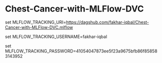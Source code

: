 # Chest-Cancer-with-MLFlow-DVC

set MLFLOW_TRACKING_URI=https://dagshub.com/fakhar-iqbal/Chest-Cancer-with-MLFlow-DVC.mlflow

set MLFLOW_TRACKING_USERNAME=fakhar-iqbal 

set MLFLOW_TRACKING_PASSWORD=41054047873ee5f23a9675bfb86f858583143952